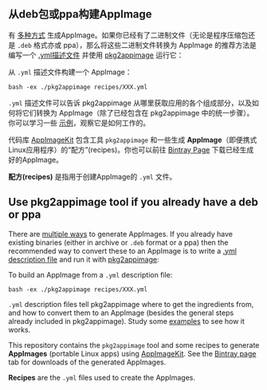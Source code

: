 ## 从deb包或ppa构建AppImage

有 [多种方式](https://github.com/probonopd/AppImageKit/wiki/Creating-AppImages) 生成AppImage。如果你已经有了二进制文件（无论是程序压缩包还是 `.deb` 格式亦或 ppa），那么将这些二进制文件转换为 AppImage 的推荐方法是编写一个 [.yml描述文件](https://github.com/AppImage/AppImages/tree/master/recipes) 并使用 [pkg2appimage](https://github.com/AppImage/AppImages/tree/master/pkg2appimage) 运行它：

从 `.yml` 描述文件构建一个 AppImage：

```
bash -ex ./pkg2appimage recipes/XXX.yml
```

`.yml` 描述文件可以告诉 pkg2appimage 从哪里获取应用的各个组成部分，以及如何将它们转换为 AppImage（除了已经包含在 pkg2appimage 中的统一步骤）。你可以学习一些 [示例](https://github.com/AppImage/AppImages/tree/master/recipes)，观察它是如何工作的。

 代码库 [AppImageKit](https://github.com/probonopd/appimagekit) 包含工具 `pkg2appimage` 和一些生成 __AppImage__（即便携式Linux应用程序）的“配方”(recipes)。你也可以前往 [Bintray Page](https://bintray.com/probono/AppImages) 下载已经生成好的AppImage。

__配方(recipes)__ 是指用于创建AppImage的 `.yml` 文件。

## Use pkg2appimage tool  if you already have a deb or ppa

There are [multiple ways](https://github.com/probonopd/AppImageKit/wiki/Creating-AppImages) to generate AppImages. If you already have existing binaries (either in archive or `.deb` format or a ppa) then the recommended way to convert these to an AppImage is to write a [.yml description file](https://github.com/AppImage/AppImages/tree/master/recipes) and run it with [pkg2appimage](https://github.com/AppImage/AppImages/tree/master/pkg2appimage):

To build an AppImage from a `.yml` description file:

```
bash -ex ./pkg2appimage recipes/XXX.yml
```

`.yml` description files tell pkg2appimage where to get the ingredients from, and how to convert them to an AppImage (besides the general steps already included in pkg2appimage). Study some [examples](https://github.com/AppImage/AppImages/tree/master/recipes) to see how it works.

This repository contains the `pkg2appimage` tool and some recipes to generate __AppImages__ (portable Linux apps) using [AppImageKit](https://github.com/probonopd/appimagekit). See the [Bintray page](https://bintray.com/probono/AppImages) tab for downloads of the generated AppImages.

__Recipes__ are the `.yml` files used to create the AppImages.

